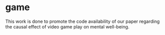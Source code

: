 # game
This work is done to promote the code availability of our paper regarding the causal effect of video game play on mental well-being.
